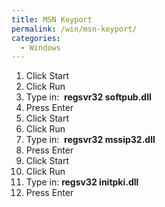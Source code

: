 ```yaml
---
title: MSN Keyport
permalink: /win/msn-keyport/
categories:
  - Windows
---
```

  1. Click Start
  2. Click Run
  3. Type in:  **regsvr32 softpub.dll**
  4. Press Enter
  5. Click Start
  6. Click Run
  7. Type in:  **regsvr32 mssip32.dll**
  8. Press Enter
  9. Click Start
 10. Click Run
 11. Type in: **regsv32 initpki.dll**
 12. Press Enter
